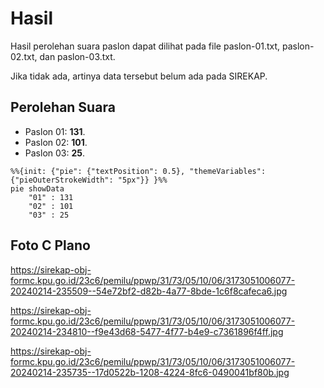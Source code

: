 # Hasil

Hasil perolehan suara paslon dapat dilihat pada file paslon-01.txt, paslon-02.txt, dan paslon-03.txt.

Jika tidak ada, artinya data tersebut belum ada pada SIREKAP.

## Perolehan Suara

 * Paslon 01: **131**.
 * Paslon 02: **101**.
 * Paslon 03: **25**.

```mermaid
%%{init: {"pie": {"textPosition": 0.5}, "themeVariables": {"pieOuterStrokeWidth": "5px"}} }%%
pie showData
    "01" : 131
    "02" : 101
    "03" : 25
```
## Foto C Plano

https://sirekap-obj-formc.kpu.go.id/23c6/pemilu/ppwp/31/73/05/10/06/3173051006077-20240214-235509--54e72bf2-d82b-4a77-8bde-1c6f8cafeca6.jpg

https://sirekap-obj-formc.kpu.go.id/23c6/pemilu/ppwp/31/73/05/10/06/3173051006077-20240214-234810--f9e43d68-5477-4f77-b4e9-c7361896f4ff.jpg

https://sirekap-obj-formc.kpu.go.id/23c6/pemilu/ppwp/31/73/05/10/06/3173051006077-20240214-235735--17d0522b-1208-4224-8fc6-0490041bf80b.jpg
